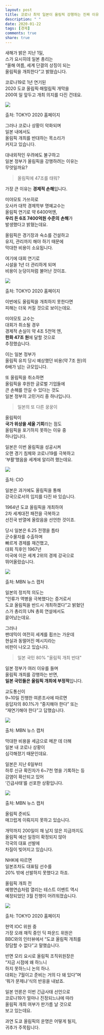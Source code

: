 ```yaml
---
layout: post
title: 코로나 최악 일본이 올림픽 강행하는 진짜 이유
description: " "
date: 2020-01-22
tags: [경제]
comments: true
share: true
---
```



새해가 밝은 지난 1일,  
스가 요시히데 일본 총리는  
“올해 여름, 세계 단결의 상징이 되는  
올림픽을 개최한다”고 밝혔습니다.  
  
코로나19로 1년 연기된  
2020 도쿄 올림픽·패럴림픽 개막을  
200여 일 앞두고 개최 의지를 다진 건데요.

![](https://post-phinf.pstatic.net/MjAyMTAxMTNfMTE3/MDAxNjEwNDk2NjIwODg0.O2uiPpqmQnQCoIao6c_GcbsnFuMlqh1sFzlJPIXTfAcg.euUfWvH9i1OkII8mPBrBdLaaYrrda6k1FiHrgrwdgwsg.PNG/6.png?type=w1200)

출처: TOKYO 2020 홈페이지

그러나 코로나 상황이 악화되며  
일본 내에서도  
올림픽 개최를 반대하는 목소리가  
커지고 있습니다.  
  
대내외적인 우려에도 불구하고  
일본 정부가 올림픽을 강행하려는 이유는  
무엇일까요?

> 올림픽에 47조를 태워?

가장 큰 이유는  **경제적 손해**입니다.  
  
미야모토 가쓰히로  
오사카 대학 경제학부 명예교수는  
올림픽 연기로 약 6400억엔,  
**우리 돈 6조 7400억원 수준의** **손해**가  
발생했다고 밝혔는데요.  
  
올림픽은 경기장과 숙소를 건설하고  
유지, 관리까지 해야 하기 때문에  
막대한 비용이 소요됩니다.  
  
여기에 대회 연기로  
시설을 1년 더 관리하게 되며  
비용이 눈덩이처럼 불어난 것이죠.

![](https://post-phinf.pstatic.net/MjAyMTAxMTNfMTEw/MDAxNjEwNDk2NjU0NjM3.xSIAcQWWc4axYoelHPB0vV-BOfq_nzhOTIm4b99er30g.OcAuloa36FcEpt1jQ0h027110CkU1awdxtlLwgnr-jsg.PNG/2._%EB%8F%84%EC%BF%84%ED%99%88%ED%8E%98%EC%9D%B4%EC%A7%80.png?type=w1200)

출처: TOKYO 2020 홈페이지

이번에도 올림픽을 개최하지 못한다면  
피해는 더욱 커질 것으로 보이는데요.  
  
미야모토 교수는  
대회가 취소될 경우  
경제적 손실이 약 4조 5천억 엔,  
**한화 47조 원**에 달할 것으로  
추정했습니다.  
  
이는 일본 정부가  
올림픽 유치 당시 예상했던 비용(약 7조 원)의  
6배가 넘는 규모입니다.  
  
또 올림픽을 취소하면  
올림픽을 후원한 글로벌 기업들에  
큰 손해를 안길 수 있다는 것도  
일본 정부의 고민거리 중 하나입니다.

> 일본의 또 다른 꿍꿍이

올림픽이  
**국가 위상을 세울 기회**라는 점도  
올림픽을 포기하지 못하는 이유 중  
하나입니다.  
  
일본은 이번 올림픽을 성공시켜  
오랜 경기 침체와 코로나19를 극복하고  
‘부활’했음을 세계에 알리려 했는데요.

![](https://post-phinf.pstatic.net/MjAyMTAxMTNfMjg5/MDAxNjEwNDk2NjgxNTQy.I0izW8NTxsGWuXN6Z66LTYgHLqRrHqjVqTW5OwEqWB0g.iejAxLFqg5jb_P__zUGXv9xpGXPbhOhFTHn9PMwLMD8g.PNG/3.png?type=w1200)

출처: CIO

일본은 과거에도 올림픽을 통해  
강국으로서의 입지를 다진 바 있습니다.  
  
1964년 도쿄 올림픽을 개최하여  
2차 세계대전 패전을 극복하고  
선진국 반열에 올랐음을 선언한 것이죠.  
  
당시 일본은 6.25 전쟁을 틈타  
군수물자를 수출하며  
빠르게 경제를 재건했고,  
대회 직후인 1967년  
미국에 이은 세계 2위의 경제 강국으로  
뛰어올랐습니다.

![](https://post-phinf.pstatic.net/MjAyMTAxMTNfMTI5/MDAxNjEwNDk2Njk1OTky.RgI0rJiqEtrCXXOJn_TBGJCWK5Q-Of1nKwS8flCxLpQg.Aizwgt8ESrMX-knT2FreSj_OUHbEceVPDp4gW5hLEucg.PNG/4.png?type=w1200)

출처: MBN 뉴스 캡처

일본의 정치적 의도는  
“인류가 역병을 극복했다는 증거로서  
도쿄 올림픽을 반드시 개최하겠다”고 밝혔던  
스가 총리의 UN 총회 연설에서도  
묻어났는데요.  
  
그러나  
팬데믹이 여전히 세계를 휩쓰는 가운데  
현실과 동떨어진 메시지라는  
비판이 나오고 있습니다.

> 일본 국민 80% "올림픽 개최 반대"

일본 정부가 여러 이유를 들며  
올림픽 개최를 강행하는 반면,  
**일본 국민들은 올림픽 개최에 부정적**입니다.  
  
교도통신이  
9~10일 진행한 여론조사에 따르면  
응답자의 80.1%가 “중지해야 한다” 또는  
“재연기해야 한다”고 답했습니다.

![](https://post-phinf.pstatic.net/MjAyMTAxMTNfMTk5/MDAxNjEwNDk2NzIwMzg1.YtR9fGjJI111rTer3niMsuqlZEq_s_iAWOfHNMcZnUYg.BqFt0q3KG5NIQpXjkQwaXe__Uli64K2agO7Jf09YJsEg.PNG/7.png?type=w1200)

출처: MBN 뉴스 캡처

막대한 비용을 세금으로 메꾼 데 더해  
일본 내 코로나 상황이  
심각해졌기 때문인데요.  
  
일본은 지난 6일부터  
하루 신규 확진자가 6~7천 명을 기록하는 등  
감염이 확산되고 있어  
‘긴급사태’를 선포한 상황입니다.

![](https://post-phinf.pstatic.net/MjAyMTAxMTNfMjI0/MDAxNjEwNDk2NzM1ODYz.xtPTr1Rgjx75A1fDK-1LliPeKKGkI7VSllDBU5u9Zy0g.WcCShDoSHQ8MYQCrWs9dLdyInOwHMm8zjHzY4c4wsGMg.PNG/5.png?type=w1200)

출처: MBN 뉴스 캡처

올림픽 준비도  
매끄럽게 이뤄지지 못하고 있습니다.  
  
개막까지 200일이 채 남지 않은 지금까지도  
올림픽 예선 일정이 확정되지 않아  
각국의 대표 선발에  
차질이 빚어지고 있습니다.  
  
NHK에 따르면  
일본조차도 대표팀 선수를  
20% 밖에 선발하지 못했다고 하죠.  
  
올림픽 개최 전  
예행연습처럼 열리는 테스트 이벤트 역시  
예정되었던 3월 진행이 어려워졌습니다.

![](https://post-phinf.pstatic.net/MjAyMTAxMTNfMjI0/MDAxNjEwNDk2NzU1NTU0.iA3TZB-BHR5lV8h0yeUh6P4BZLgMUpWAESEqy8lDrCwg.LyVCrXoqCsrRpJNBG_wjKeugLeZklU9Jx3_4yZ_uBvQg.PNG/1._%EB%8F%84%EC%BF%84%ED%99%88%ED%8E%98%EC%9D%B4%EC%A7%80.png?type=w1200)

출처: TOKYO 2020 홈페이지

현역 IOC 위원 중  
가장 오래 재직 중인 딕 파운드 위원은  
BBC와의 인터뷰에서 “도쿄 올림픽 개최를  
장담할 수 없다”고 말했습니다.  
  
반면 모리 요시로 올림픽 조직위원장은  
“지금 시점에 왜 하느니  
하지 못하느니 논의 하나.  
대회는 7월이고 준비는 거의 다 돼 있다”며  
‘뭐가 문제냐’식의 반응을 내놨죠.  
  
일본 언론은 이번 긴급사태 선언으로  
코로나19가 얼마나 진정되느냐에 따라  
올림픽 개최 여부가 판가름 날 것으로  
보고 있는데요.  
  
과연 도쿄 올림픽의 운명은 어떻게 될지,  
귀추가 주목됩니다.